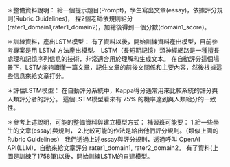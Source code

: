 ＊整備資料說明：
給一個提示題目(Prompt)，學生寫出文章(essay)，依據評分規則(Rubric Guidelines)，
採2個老師依規則給分(rater1_domain1,rater1_domain2)，加總後得到一個分數(domain1_score)。

＊訓練資料，產出LSTM模型：
有了資料以後，開始訓練資料產出模型，目前參考專案是用 LSTM 方法產出模型。
LSTM（長短期記憶）類神經網路是一種擅長處理和記憶序列信息的技術，非常適合用於理解和生成文本。
在自動評分這個場景下，LSTM能夠讀懂一篇文章，記住文章的前後文關係和主要內容，然後根據這些信息來給文章打分。

＊評估LSTM模型：
在自動評分系統中，Kappa得分通常用來比較系統的評分與人類評分者的評分。
這個LSTM模型看來有 75% 的機率達到與人類給分的一致性。

＊參考上述說明，可能的整備資料與建立模型方式：
補習班可能要：
1.給一些學生的文章(essay)與規則，
2.比較可能的作法是給出他們評分規則。（類似上圖的 Rubric Guidelines）
我們透過上述essay與評分規則，透過呼叫 OpenAI API(LLM)，自動來給文章評分 rater1_domain1, rater2_domain2。
有了資料(上圖是訓練了1758筆)以後，開始訓練LSTM的自建模型。